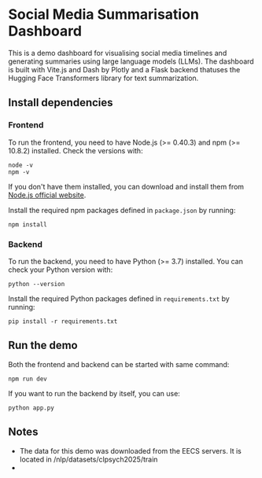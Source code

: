 <!-- @format -->

# Social Media Summarisation Dashboard

This is a demo dashboard for visualising social media timelines and generating summaries using large language models (LLMs). The dashboard is built with Vite.js and Dash by Plotly and a Flask backend thatuses the Hugging Face Transformers library for text summarization.

## Install dependencies

### Frontend

To run the frontend, you need to have Node.js (>= 0.40.3) and npm (>= 10.8.2) installed. Check the versions with:

```
node -v
npm -v
```

If you don't have them installed, you can download and install them from [Node.js official website](https://nodejs.org/).

Install the required npm packages defined in `package.json` by running:

```
npm install
```

### Backend

To run the backend, you need to have Python (>= 3.7) installed. You can check your Python version with:

```
python --version
```

Install the required Python packages defined in `requirements.txt` by running:

```
pip install -r requirements.txt
```

## Run the demo

Both the frontend and backend can be started with same command:

```
npm run dev
```

If you want to run the backend by itself, you can use:

```
python app.py

```

## Notes

- The data for this demo was downloaded from the EECS servers. It is located in /nlp/datasets/clpsych2025/train
-
